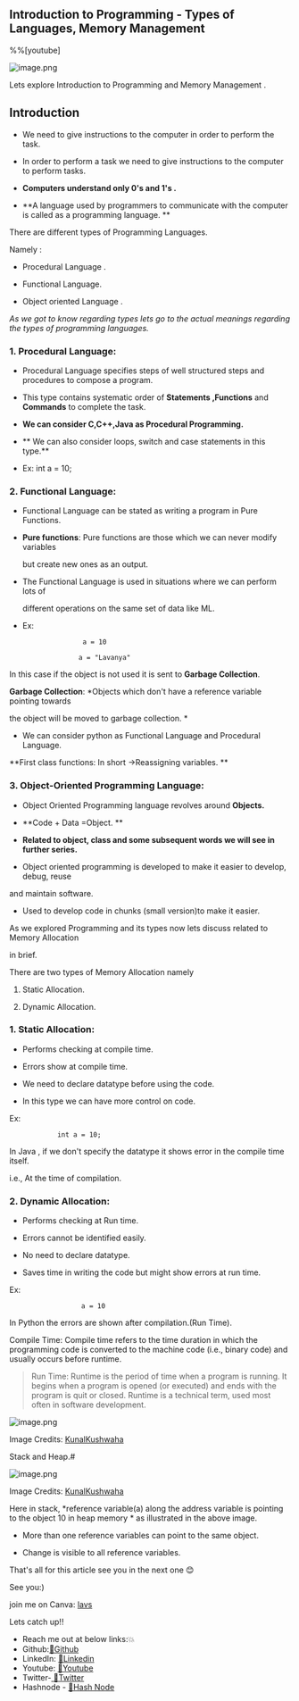## Introduction to Programming - Types of Languages, Memory Management

%%[youtube]


![image.png](https://cdn.hashnode.com/res/hashnode/image/upload/v1633883043842/3IEzZjSYt.png)



 Lets explore Introduction to Programming and Memory Management .

## Introduction

- We need to give instructions to the computer in order to perform the task.

- In order to perform a task we need to give instructions to the computer to perform tasks.

- **Computers understand only 0's and 1's .**


- **A language used by programmers to communicate with the computer is called as a programming language.
** <br>

There are different types of Programming Languages.

Namely :

-  Procedural Language .<br>

- Functional Language.<br>

- Object oriented Language .<br>

*As we got to know regarding types lets go to the actual meanings regarding the types of programming languages.*

### 1. Procedural Language:

- Procedural Language specifies steps of well structured steps and procedures to 
compose a program.

- This type contains systematic order of **Statements ,Functions** and **Commands** to complete the task.

- **We can consider C,C++,Java as Procedural Programming.**

- ** We can also consider loops, switch and case statements in this type.**

- Ex: int a = 10;


### 2. Functional Language:

- Functional Language can be stated as writing a program in Pure Functions.

-   **Pure functions**: Pure functions are those which we can never modify variables 
      
      but create new ones as an output.

- The Functional Language is used in situations where we can perform lots of 

     different operations on the same set of data like ML.

- Ex:          

                     a = 10
                  
                    a = "Lavanya"

In this case if the object is not used it is sent to **Garbage Collection**.

**Garbage Collection**: *Objects which don't have a reference variable pointing towards 

the  object will be moved to garbage collection. *

> 
- We can consider python as Functional Language and Procedural Language.

 **First class functions: In short ->Reassigning variables. **


### 3. Object-Oriented Programming Language:

- Object Oriented Programming language revolves around **Objects.** 

- **Code + Data =Object. **


- **Related to object, class and some subsequent words we will see in further series.**


- Object oriented programming is developed to make it easier to  develop, debug, reuse 

and maintain software.

- Used to develop code in chunks (small version)to make it easier.

 As we explored Programming and its types now lets discuss related to Memory Allocation 
 
   in brief.

There are two types of Memory Allocation namely 

1. Static Allocation.

2. Dynamic Allocation.


### 1. Static Allocation:  

- Performs checking at compile time.

- Errors show at compile time.

- We need to declare datatype before using the code.

- In this type we can have more control on code.

Ex: 

                int a = 10;

 In Java , if we don't specify the datatype it shows error in the compile time itself.

i.e., At the time of compilation.

### 2. Dynamic Allocation:

- Performs checking at Run time.

- Errors cannot be identified easily.

- No need to declare datatype.

- Saves time in writing the code but might show errors at run time.

Ex:  


                      a = 10
      
        
In Python the errors are shown after compilation.(Run Time).


> 
Compile Time: Compile time refers to the time duration in which the programming code is converted to the machine code (i.e., binary code) and usually occurs before runtime.


> Run Time: Runtime is the period of time when a program is running. It begins when a program is opened (or executed) and ends with the program is quit or closed. Runtime is a technical term, used most often in software development.


![image.png](https://cdn.hashnode.com/res/hashnode/image/upload/v1633882464339/gjAJliyvz.png)

Image Credits: 
<a href="https://twitter.com/kunalstwt">KunalKushwaha</a>


Stack and Heap.# 


![image.png](https://cdn.hashnode.com/res/hashnode/image/upload/v1633887647570/l57nSha3U.png)


Image Credits: 
<a href="https://twitter.com/kunalstwt">KunalKushwaha</a>


Here in stack, *reference variable(a) along the address variable is pointing to the object 10  in heap memory * as illustrated in the above image.
- More than one reference variables can point to the same object.

- Change is visible to all reference variables.


> 
That's all for this article see you in the next one 😊

See you:)


join me on Canva: <a href="https://www.canva.com/join/qpp-bwq-frn">lavs</a>

Lets catch up!!
- Reach me out at below links:💥
- Github:<a href="https://github.com/lavanyayangala" >🙋Github</a>
- LinkedIn: <a href ="https://www.linkedin.com/in/lavanya-yangala/">👸Linkedin</a>
- Youtube: <a href="https://www.youtube.com/channel/UCq0XOjnIdC1cZyIaW7BZKeQ">💬Youtube</a>
- Twitter-<a href ="https://twitter.com/Lavanya45752554"> 💬Twitter</a>
- Hashnode - <a href ="https://lavanyayangala.hashnode.dev/"> 💬Hash Node</a>











